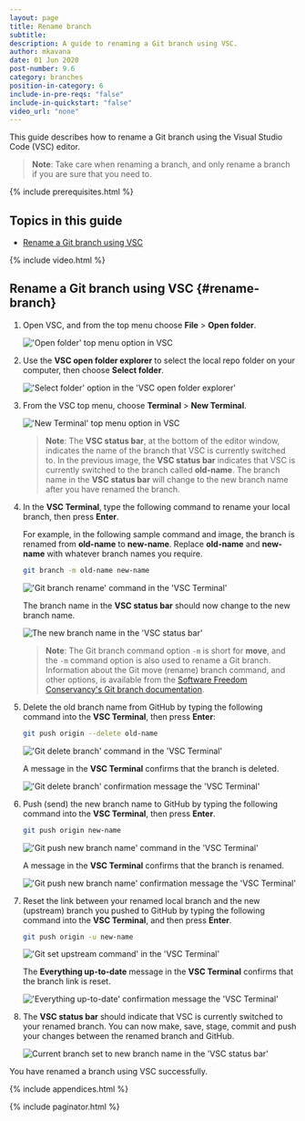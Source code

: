 ```yaml
---
layout: page
title: Rename branch
subtitle:
description: A guide to renaming a Git branch using VSC.
author: mkavana
date: 01 Jun 2020
post-number: 9.6
category: branches
position-in-category: 6
include-in-pre-reqs: "false"
include-in-quickstart: "false"
video_url: "none"
---
```


This guide describes how to rename a Git branch using the Visual Studio Code (VSC) editor.

> **Note**: Take care when renaming a branch, and only rename a branch if you are sure that you need to.

{% include prerequisites.html %}

## Topics in this guide

- [Rename a Git branch using VSC](#rename-branch)

{% include video.html %}

## Rename a Git branch using VSC {#rename-branch}

1. Open VSC, and from the top menu choose **File** > **Open folder**.

    !['Open folder' top menu option in VSC](../assets/images/09-branches/rename/rename-001.png)

2. Use the **VSC open folder explorer** to select the local repo folder on your computer, then choose **Select folder**.

    !['Select folder' option in the 'VSC open folder explorer'](../assets/images/09-branches/rename/rename-002.png)

3. From the VSC top menu, choose **Terminal** > **New Terminal**.

    !['New Terminal' top menu option in VSC](../assets/images/09-branches/rename/rename-003.png)

    > **Note**: The **VSC status bar**, at the bottom of the editor window, indicates the name of the branch that VSC is currently switched to. In the previous image, the **VSC status bar** indicates that VSC is currently switched to the branch called **old-name**. The branch name in the **VSC status bar** will change to the new branch name after you have renamed the branch.
    >

4. In the **VSC Terminal**, type the following command to rename your local branch, then press **Enter**.

    For example, in the following sample command and image, the branch is renamed from **old-name** to **new-name**. Replace **old-name** and **new-name** with whatever branch names you require.

    ```bash
    git branch -m old-name new-name
    ```

    !['Git branch rename' command in the 'VSC Terminal'](../assets/images/09-branches/rename/rename-004a.png)

    The branch name in the **VSC status bar** should now change to the new branch name.

    ![The new branch name in the 'VSC status bar'](../assets/images/09-branches/rename/rename-004b.png)

    > **Note**: The Git branch command option `-m` is short for **move**, and the `-m` command option is also used to rename a Git branch. Information about the Git move (rename) branch command, and other options, is available from the [Software Freedom Conservancy's Git branch documentation](https://git-scm.com/docs/git-branch).
    >

5. Delete the old branch name from GitHub by typing the following command into the **VSC Terminal**, then press **Enter**:

    ```bash
    git push origin --delete old-name
    ```

    !['Git delete branch' command in the 'VSC Terminal'](../assets/images/09-branches/rename/rename-005a.png)

    A message in the **VSC Terminal** confirms that the branch is deleted.

    !['Git delete branch' confirmation message the 'VSC Terminal'](../assets/images/09-branches/rename/rename-005b.png)

6. Push (send) the new branch name to GitHub by typing the following command into the **VSC Terminal**, then press **Enter**.

    ```bash
    git push origin new-name
    ```

    !['Git push new branch name' command in the 'VSC Terminal'](../assets/images/09-branches/rename/rename-006a.png)

    A message in the **VSC Terminal** confirms that the branch is renamed.

    !['Git push new branch name' confirmation message the 'VSC Terminal'](../assets/images/09-branches/rename/rename-006b.png)

7. Reset the link between your renamed local branch and the new (upstream) branch you pushed to GitHub by typing the following command into the **VSC Terminal**, and then press **Enter**.

    ```bash
    git push origin -u new-name
    ```

    !['Git set upstream command' in the 'VSC Terminal'](../assets/images/09-branches/rename/rename-007a.png)

    The **Everything up-to-date** message in the **VSC Terminal** confirms that the branch link is reset.

    !['Everything up-to-date' confirmation message the 'VSC Terminal'](../assets/images/09-branches/rename/rename-007b.png)

8. The **VSC status bar** should indicate that VSC is currently switched to your renamed branch. You can now make, save, stage, commit and push your changes between the renamed branch and GitHub.

    ![Current branch set to new branch name in the 'VSC status bar'](../assets/images/09-branches/rename/rename-008.png)

You have renamed a branch using VSC successfully.

{% include appendices.html %}

{% include paginator.html %}
